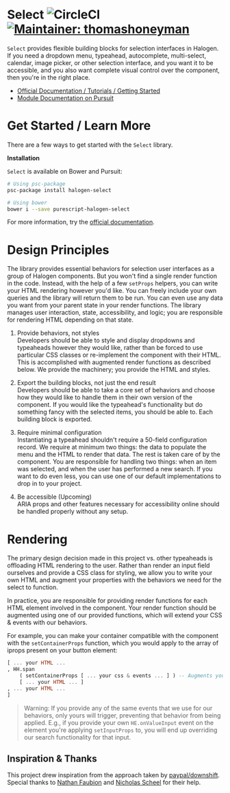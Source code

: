 # Select ![CircleCI](https://img.shields.io/circleci/project/github/citizennet/purescript-halogen-select.svg) [![Maintainer: thomashoneyman](https://img.shields.io/badge/maintainer-thomashoneyman-lightgrey.svg)](http://github.com/thomashoneyman)

`Select` provides flexible building blocks for selection interfaces in Halogen. If you need a dropdown menu, typeahead, autocomplete, multi-select, calendar, image picker, or other selection interface, and you want it to be accessible, and you also want complete visual control over the component, then you're in the right place.

- [Official Documentation / Tutorials / Getting Started](https://citizennet.github.io/purescript-halogen-select)
- [Module Documentation on Pursuit](https://pursuit.purescript.org/packages/purescript-halogen-select)

# Get Started / Learn More

There are a few ways to get started with the `Select` library.

**Installation**

`Select` is available on Bower and Pursuit:

```sh
# Using psc-package
psc-package install halogen-select

# Using bower
bower i --save purescript-halogen-select
```

For more information, try the [official documentation](https://citizennet.github.io/purescript-halogen-select).

# Design Principles

The library provides essential behaviors for selection user interfaces as a group of Halogen components. But you won't find a single render function in the code. Instead, with the help of a few `setProps` helpers, you can write your HTML rendering however you'd like. You can freely include your own queries and the library will return them to be run. You can even use any data you want from your parent state in your render functions. The library manages user interaction, state, accessibility, and logic; you are responsible for rendering HTML depending on that state.

1. Provide behaviors, not styles  
Developers should be able to style and display dropdowns and typeaheads however they would like, rather than be forced to use particular CSS classes or re-implement the component with their HTML. This is accomplished with augmented render functions as described below. We provide the machinery; you provide the HTML and styles.

2. Export the building blocks, not just the end result  
Developers should be able to take a core set of behaviors and choose how they would like to handle them in their own version of the component. If you would like the typeahead's functionality but do something fancy with the selected items, you should be able to. Each building block is exported.

3. Require minimal configuration  
Instantiating a typeahead shouldn't require a 50-field configuration record. We require at minimum two things: the data to populate the menu and the HTML to render that data. The rest is taken care of by the component. You are responsible for handling two things: when an item was selected, and when the user has performed a new search. If you want to do even less, you can use one of our default implementations to drop in to your project.

4. Be accessible (Upcoming)  
ARIA props and other features necessary for accessibility online should be handled properly without any setup.


# Rendering

The primary design decision made in this project vs. other typeaheads is offloading HTML rendering to the user. Rather than render an input field ourselves and provide a CSS class for styling, we allow you to write your own HTML and augment your properties with the behaviors we need for the select to function.

In practice, you are responsible for providing render functions for each HTML element involved in the component. Your render function should be augmented using one of our provided functions, which will extend your CSS & events with our behaviors.

For example, you can make your container compatible with the component with the `setContainerProps` function, which you would apply to the array of iprops present on your button element:

```purescript
[ ... your HTML ...
, HH.span
    ( setContainerProps [ ... your css & events ... ] ) -- Augments your props with our behaviors
    [ ... your HTML ... ]
, ... your HTML ...
]
```


> Warning: If you provide any of the same events that we use for our behaviors, only yours will trigger, preventing that behavior from being applied. E.g., if you provide your own `HE.onValueInput` event on the element you're applying `setInputProps` to, you will end up overriding our search functionality for that input.


## Inspiration & Thanks

This project drew inspiration from the approach taken by [paypal/downshift](https://github.com/paypal/downshift). Special thanks to [Nathan Faubion](https://github.com/natefaubion) and [Nicholas Scheel](https://github.com/MonoidMusician) for their help.
